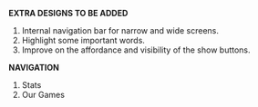 **EXTRA DESIGNS TO BE ADDED**

1. Internal navigation bar for narrow and wide screens.
2. Highlight some important words.
3. Improve on the affordance and visibility of the show buttons.

**NAVIGATION**

1. Stats
2. Our Games
